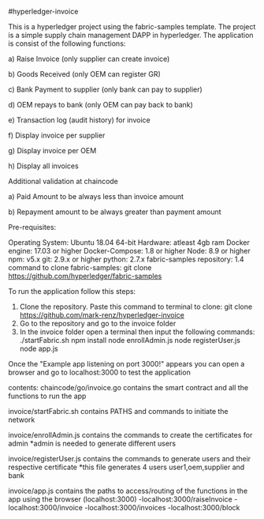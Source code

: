 #hyperledger-invoice

This is a hyperledger project using the fabric-samples template.
The project is a simple supply chain management DAPP in hyperledger.
The application is consist of the following functions:

a) Raise Invoice (only supplier can create invoice)

b) Goods Received (only OEM can register GR)

c) Bank Payment to supplier (only bank can pay to supplier)

d) OEM repays to bank (only OEM can pay back to bank)

e) Transaction log (audit history) for invoice

f) Display invoice per supplier

g) Display invoice per OEM

h) Display all invoices

  Additional validation at chaincode
  
  a) Paid Amount to be always less than invoice amount
  
  b) Repayment amount to be always greater than payment amount
  
  
  
Pre-requisites:

Operating System: Ubuntu 18.04 64-bit
Hardware: atleast 4gb ram
Docker engine: 17.03 or higher
Docker-Compose: 1.8 or higher
Node: 8.9 or higher
npm: v5.x
git: 2.9.x or higher
python: 2.7.x
fabric-samples repository: 1.4 
  command to clone fabric-samples: git clone https://github.com/hyperledger/fabric-samples

To run the application follow this steps:
1. Clone the repository. Paste this command to terminal to clone: git clone https://github.com/mark-renz/hyperledger-invoice
2. Go to the repository and go to the invoice folder
3. In the invoice folder open a terminal then input the following commands:
  ./startFabric.sh
  npm install
  node enrollAdmin.js
  node registerUser.js
  node app.js
  
Once the "Example app listening on port 3000!" appears you can open a browser and go to localhost:3000 to test the application

contents:
chaincode/go/invoice.go
  contains the smart contract and all the functions to run the app

invoice/startFabric.sh
  contains PATHS and commands to initiate the network

invoice/enrollAdmin.js
  contains the commands to create the certificates for admin
   *admin is needed to generate different users

invoice/registerUser.js
  contains the commands to generate users and their respective certificate
   *this file generates 4 users user1,oem,supplier and bank
   
invoice/app.js
  contains the paths to access/routing of the functions in the app using the browser (localhost:3000)
  -localhost:3000/raiseInvoice
  -localhost:3000/invoice
  -localhost:3000/invoices
  -localhost:3000/block
  
  
